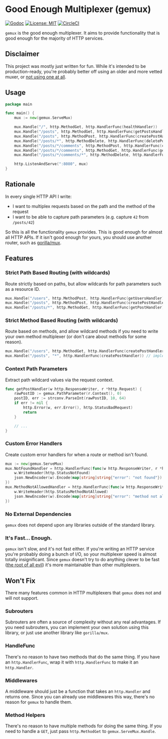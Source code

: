 # Good Enough Multiplexer (gemux)

[![Godoc](https://godoc.org/github.com/fharding1/gemux?status.svg)](http://godoc.org/github.com/fharding1/gemux)
[![License: MIT](https://img.shields.io/badge/License-MIT-yellow.svg)](https://opensource.org/licenses/MIT)
[![CircleCI](https://circleci.com/gh/fharding1/gemux.svg?style=svg)](https://circleci.com/gh/fharding1/gemux)

`gemux` is the good enough multiplexer. It aims to provide functionality that is good enough for the majority of HTTP services.

## Disclaimer

This project was mostly just written for fun. While it's intended to be production-ready, you're probably better
off using an older and more vetted muxer, or [not using one at all](https://blog.merovius.de/2017/06/18/how-not-to-use-an-http-router.html).

## Usage

```go
package main

func main() {
    mux := new(gemux.ServeMux)

    mux.Handle("/", http.MethodGet, http.HandlerFunc(healthHandler))
    mux.Handle("/posts", http.MethodGet, http.HandlerFunc(getPostsHandler))
    mux.Handle("/posts", http.MethodPost, http.HandlerFunc(createPostHandler))
    mux.Handle("/posts/*", http.MethodDelete, http.HandlerFunc(deletePostHandler))
    mux.Handle("/posts/*/comments", http.MethodPost, http.HandlerFunc(createCommentHandler))
    mux.Handle("/posts/*/comments", http.MethodGet, http.HandlerFunc(getCommentsHandler))
    mux.Handle("/posts/*/comments/*", http.MethodDelete, http.HandlerFunc(deleteCommentHandler))

    http.ListenAndServe(":8080", mux)
}
```

## Rationale

In every single HTTP API I write:

* I want to multiplex requests based on the path and the method of the request
* I want to be able to capture path parameters (e.g. capture `42` from `/posts/42`)

So this is all the functionality `gemux` provides. This is good enough for almost all HTTP APIs. If it isn't good enough for yours, you should use another router, such as [gorilla/mux](https://github.com/gorilla/mux).

## Features

### Strict Path Based Routing (with wildcards)

Route strictly based on paths, but allow wildcards for path parameters such as a resource ID.

```go
mux.Handle("/users", http.MethodPost, http.HandlerFunc(getUsersHandler))
mux.Handle("/posts", http.MethodPost, http.HandlerFunc(createPostHandler))
mux.Handle("/posts/*", http.MethodGet, http.HandlerFunc(getPostHandler))
```

### Strict Method Based Routing (with wildcards)

Route based on methods, and allow wildcard methods if you need to write your own method multiplexer (or don't care about methods for some reason).

```go
mux.Handle("/users", http.MethodGet, http.HandlerFunc(createPostHandler)) // implement your own method muxer
mux.Handle("/posts", "*", http.HandlerFunc(createPostHandler)) // implement your own method muxer
```

### Context Path Parameters

Extract path wildcard values via the request context.

```go
func getPostHandler(w http.ResponseWriter, r *http.Request) {
    rawPostID := gemux.PathParameter(r.Context(), 0)
    postID, err := strconv.ParseInt(rawPostID, 10, 64)
    if err != nil {
        http.Error(w, err.Error(), http.StatusBadRequest)
        return
    }

    // ...
}
```

### Custom Error Handlers

Create custom error handlers for when a route or method isn't found.

```go
mux := new(gemux.ServeMux)
mux.NotFoundHandler = http.HandlerFunc(func(w http.ResponseWriter, r *http.Request) {
    w.WriteHeader(http.StatusNotFound)
    json.NewEncoder(w).Encode(map[string]string{"error": "not found"})
})
mux.MethodNotAllowedHandler = http.HandlerFunc(func(w http.ResponseWriter, r *http.Request) {
    w.WriteHeader(http.StatusMethodNotAllowed)
    json.NewEncoder(w).Encode(map[string]string{"error": "method not allowed"})
})
```

### No External Dependencies

`gemux` does not depend upon any libraries outside of the standard library.

### It's Fast... Enough.

`gemux` isn't slow, and it's not fast either. If you're writing an HTTP service you're probably doing a bunch of I/O, so your multiplexer speed is almost totally insignificant. Since `gemux` doesn't try to do anything clever to be fast ([the root of all evil](http://wiki.c2.com/?PrematureOptimization)) it's more maintainable than other multiplexers.

## Won't Fix

There many features common in HTTP multiplexers that `gemux` does not and will not support.

### Subrouters

Subrouters are often a source of complexity without any real advantages. If you need subrouters, you can implement your own solution using this library, or just use another library like `gorilla/mux`.

### HandleFunc

There's no reason to have two methods that do the same thing. If you have an `http.HandlerFunc`, wrap it with `http.HandlerFunc` to make it an `http.Handler`.

### Middlewares

A middleware should just be a function that takes an `http.Handler` and returns one. Since you can already use middlewares this way, there's no reason for `gemux` to handle them.

### Method Helpers

There's no reason to have multiple methods for doing the same thing. If you need to handle a `GET`, just pass `http.MethodGet` to `gemux.ServeMux.Handle`.